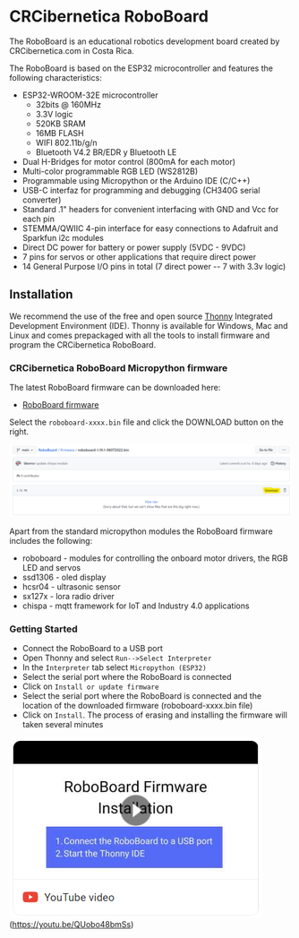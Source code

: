 # CRCibernetica RoboBoard
The RoboBoard is an educational robotics development board created by CRCibernetica.com in Costa Rica.

The RoboBoard is based on the ESP32 microcontroller and features the following characteristics:
* ESP32-WROOM-32E microcontroller
  * 32bits @ 160MHz
  * 3.3V logic
  * 520KB SRAM
  * 16MB FLASH
  * WIFI 802.11b/g/n
  * Bluetooth V4.2 BR/EDR y Bluetooth LE
* Dual H-Bridges for motor control (800mA for each motor)
* Multi-color programmable RGB LED (WS2812B)
* Programmable using Micropython or the Arduino IDE (C/C++)
* USB-C interfaz for programming and debugging (CH340G serial converter)
* Standard .1" headers for convenient interfacing with GND and Vcc for each pin
* STEMMA/QWIIC 4-pin interface for easy connections to Adafruit and Sparkfun i2c modules
* Direct DC power for battery or power supply (5VDC - 9VDC)
* 7 pins for servos or other applications that require direct power
* 14 General Purpose I/O pins in total (7 direct power -- 7 with 3.3v logic)

## Installation
We recommend the use of the free and open source [Thonny](https://thonny.org) Integrated Development Environment (IDE). Thonny is available for Windows, Mac and Linux and comes prepackaged with all the tools to install firmware and program the CRCibernetica RoboBoard. 

### CRCibernetica RoboBoard Micropython firmware
The latest RoboBoard firmware can be downloaded here:
 * [RoboBoard firmware](https://github.com/CRCibernetica/RoboBoard/tree/main/firmware)
 
 Select the `roboboard-xxxx.bin` file and click the DOWNLOAD button on the right.
 
 ![download](/img/download.png)
 
Apart from the standard micropython modules the RoboBoard firmware includes the following:
* roboboard - modules for controlling the onboard motor drivers, the RGB LED and servos
* ssd1306 - oled display
* hcsr04 - ultrasonic sensor
* sx127x - lora radio driver
* chispa - mqtt framework for IoT and Industry 4.0 applications
 
### Getting Started
* Connect the RoboBoard to a USB port
* Open Thonny and select `Run-->Select Interpreter`
* In the `Interpreter` tab select `Micropython (ESP32)`
* Select the serial port where the RoboBoard is connected
* Click on `Install or update firmware`
* Select the serial port where the RoboBoard is connected and the location of the downloaded firmware (roboboard-xxxx.bin file)
* Click on `Install`. The process of erasing and installing the firmware will taken several minutes

![install video](/img/installationvideo.png)(https://youtu.be/QUobo48bmSs)




 

